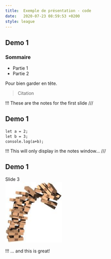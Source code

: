 ```yaml
---
title:  Exemple de présentation - code
date:   2020-07-23 08:59:53 +0200
style: league
---
```

## Demo 1  
### Sommaire
* Partie 1
* Partie 2
                
Pour bien garder en tête.
>Citation  
   
!!!
These are the notes for the first slide
///
## Demo 1  
    let a = 2;
    let b = 3;
    console.log(a+b);
  
!!!
This will only display in the notes window...
///
## Demo 1  
  
Slide 3   
![Jenga](/assets/jenga.png)
   
!!!
... and this is great!